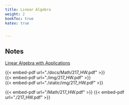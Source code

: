 ```yaml
---
title: Linear Algebra
weight: 2
bookToc: true
katex: true


---
```


## Notes

[Linear Algebra with Applications](https://www.goodreads.com/book/show/144938.Linear_Algebra_with_Applications)  
 
{{< embed-pdf url="./docs/Math/217_HW.pdf" >}}  
{{< embed-pdf url="./img/217_HW.pdf" >}}  
{{< embed-pdf url="./static/img/217_HW.pdf" >}}  
  
{{< embed-pdf url="/Math/217_HW.pdf" >}} 
{{< embed-pdf url="./217_HW.pdf" >}} 